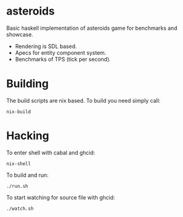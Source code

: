 # asteroids

Basic haskell implementation of asteroids game for benchmarks and showcase.

* Rendering is SDL based.
* Apecs for entity component system.
* Benchmarks of TPS (tick per second).

# Building

The build scripts are nix based. To build you need simply call:
```
nix-build
```

# Hacking

To enter shell with cabal and ghcid:
```
nix-shell
```

To build and run: 
```
./run.sh
```

To start watching for source file with ghcid:
```
./watch.sh
```
